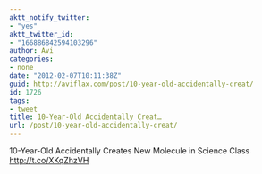 ```yaml
---
aktt_notify_twitter:
- "yes"
aktt_twitter_id:
- "166886842594103296"
author: Avi
categories:
- none
date: "2012-02-07T10:11:38Z"
guid: http://aviflax.com/post/10-year-old-accidentally-creat/
id: 1726
tags:
- tweet
title: 10-Year-Old Accidentally Creat…
url: /post/10-year-old-accidentally-creat/
---
```

10-Year-Old Accidentally Creates New Molecule in Science Class <a href="http://t.co/XKqZhzVH" rel="nofollow">http://t.co/XKqZhzVH</a>
